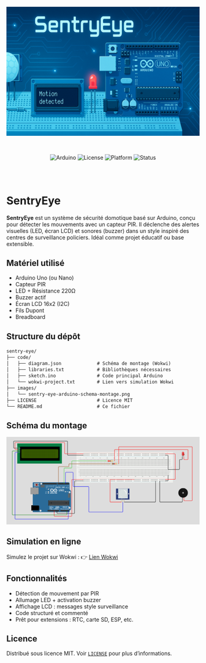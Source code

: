 <p align=center>
    <img src="images/sentry-eye-cover-image.png" alt="SentryEye Cover Image">
</p>

<br />

<p align="center">
  <img src="https://img.shields.io/badge/made%20with-Arduino-blue?logo=arduino" alt="Arduino">
  <img src="https://img.shields.io/github/license/nanaelie/sentry-eye" alt="License">
  <img src="https://img.shields.io/badge/platform-Wokwi-green" alt="Platform">
  <img src="https://img.shields.io/badge/status-MVP-orange" alt="Status">
</p>

<br /><br />

# SentryEye

**SentryEye** est un système de sécurité domotique basé sur Arduino, conçu pour détecter les mouvements avec un capteur PIR. Il déclenche des alertes visuelles (LED, écran LCD) et sonores (buzzer) dans un style inspiré des centres de surveillance policiers. Idéal comme projet éducatif ou base extensible.

## Matériel utilisé

- Arduino Uno (ou Nano)
- Capteur PIR
- LED + Résistance 220Ω
- Buzzer actif
- Écran LCD 16x2 (I2C)
- Fils Dupont
- Breadboard

## Structure du dépôt

```Plaintext
sentry-eye/
├── code/
│   ├── diagram.json             # Schéma de montage (Wokwi)
│   ├── libraries.txt            # Bibliothèques nécessaires
│   ├── sketch.ino               # Code principal Arduino
│   └── wokwi-project.txt        # Lien vers simulation Wokwi
├── images/
│   └── sentry-eye-arduino-schema-montage.png
├── LICENSE                      # Licence MIT
└── README.md                    # Ce fichier
```

## Schéma du montage

![Montage Arduino](images/sentry-eye-arduino-schema-montage.png)

## Simulation en ligne

Simulez le projet sur Wokwi : 👉 [Lien Wokwi](https://wokwi.com/projects/436228847692394497)

## Fonctionnalités

- Détection de mouvement par PIR
- Allumage LED + activation buzzer
- Affichage LCD : messages style surveillance
- Code structuré et commenté
- Prêt pour extensions : RTC, carte SD, ESP, etc.

## Licence

Distribué sous licence MIT. Voir [`LICENSE`](LICENSE) pour plus d’informations.

